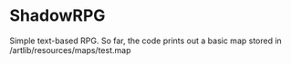 # ShadowRPG
Simple text-based RPG. So far, the code prints out a basic map stored in /artlib/resources/maps/test.map

